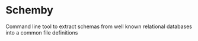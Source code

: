 # Schemby
Command line tool to extract schemas from well known relational databases into a common file definitions
